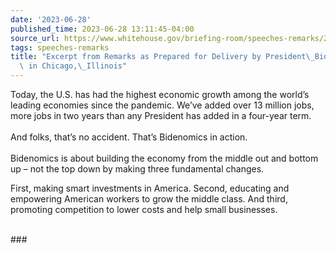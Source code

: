 ```yaml
---
date: '2023-06-28'
published_time: 2023-06-28 13:11:45-04:00
source_url: https://www.whitehouse.gov/briefing-room/speeches-remarks/2023/06/28/excerpt-from-remarks-as-prepared-for-delivery-by-president-biden-on-bidenomics-in-chicago-illinois/
tags: speeches-remarks
title: "Excerpt from Remarks as Prepared for Delivery by President\_Biden on Bidenomics\
  \ in Chicago,\_Illinois"
---
```

 
Today, the U.S. has had the highest economic growth among the world’s
leading economies since the pandemic. We’ve added over 13 million jobs,
more jobs in two years than any President has added in a four-year
term.  
​  
And folks, that’s no accident. That’s Bidenomics in action.  
   
Bidenomics is about building the economy from the middle out and bottom
up – not the top down by making three fundamental changes.

First, making smart investments in America. Second, educating and
empowering American workers to grow the middle class. And third,
promoting competition to lower costs and help small businesses.  
 

\###
